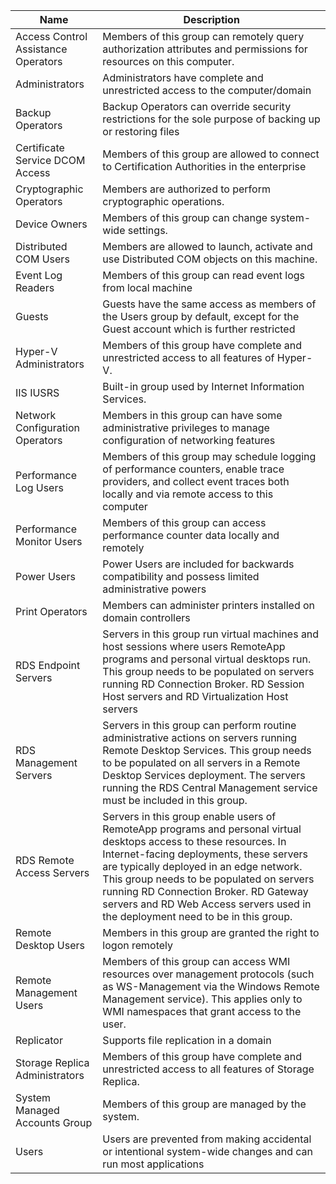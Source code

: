 
| Name                                | Description                                                                                                                                                                                                                                                                                                                                                                        |
|-------------------------------------|------------------------------------------------------------------------------------------------------------------------------------------------------------------------------------------------------------------------------------------------------------------------------------------------------------------------------------------------------------------------------------|
| Access Control Assistance Operators | Members of this group can remotely query authorization attributes and permissions for resources on this computer.                                                                                                                                                                                                                                                                  |
| Administrators                      | Administrators have complete and unrestricted access to the computer/domain                                                                                                                                                                                                                                                                                                        |
| Backup Operators                    | Backup Operators can override security restrictions for the sole purpose of backing up or restoring files                                                                                                                                                                                                                                                                          |
| Certificate Service DCOM Access     | Members of this group are allowed to connect to Certification Authorities in the enterprise                                                                                                                                                                                                                                                                                        |
| Cryptographic Operators             | Members are authorized to perform cryptographic operations.                                                                                                                                                                                                                                                                                                                        |
| Device Owners                       | Members of this group can change system-wide settings.                                                                                                                                                                                                                                                                                                                             |
| Distributed COM Users               | Members are allowed to launch, activate and use Distributed COM objects on this machine.                                                                                                                                                                                                                                                                                           |
| Event Log Readers                   | Members of this group can read event logs from local machine                                                                                                                                                                                                                                                                                                                       |
| Guests                              | Guests have the same access as members of the Users group by default, except for the Guest account which is further restricted                                                                                                                                                                                                                                                     |
| Hyper-V Administrators              | Members of this group have complete and unrestricted access to all features of Hyper-V.                                                                                                                                                                                                                                                                                            |
| IIS IUSRS                           | Built-in group used by Internet Information Services.                                                                                                                                                                                                                                                                                                                              |
| Network Configuration Operators     | Members in this group can have some administrative privileges to manage configuration of networking features                                                                                                                                                                                                                                                                       |
| Performance Log Users               | Members of this group may schedule logging of performance counters, enable trace providers, and collect event traces both locally and via remote access to this computer                                                                                                                                                                                                           |
| Performance Monitor Users           | Members of this group can access performance counter data locally and remotely                                                                                                                                                                                                                                                                                                     |
| Power Users                         | Power Users are included for backwards compatibility and possess limited administrative powers                                                                                                                                                                                                                                                                                     |
| Print Operators                     | Members can administer printers installed on domain controllers                                                                                                                                                                                                                                                                                                                    |
| RDS Endpoint Servers                | Servers in this group run virtual machines and host sessions where users RemoteApp programs and personal virtual desktops run. This group needs to be populated on servers running RD Connection Broker. RD Session Host servers and RD Virtualization Host servers                                                                                                                |
| RDS Management Servers              | Servers in this group can perform routine administrative actions on servers running Remote Desktop Services. This group needs to be populated on all servers in a Remote Desktop Services deployment. The servers running the RDS Central Management service must be included in this group.                                                                                       |
| RDS Remote Access Servers           | Servers in this group enable users of RemoteApp programs and personal virtual desktops access to these resources. In Internet-facing deployments, these servers are typically deployed in an edge network. This group needs to be populated on servers running RD Connection Broker. RD Gateway servers and RD Web Access servers used in the deployment need to be in this group. |
| Remote Desktop Users                | Members in this group are granted the right to logon remotely                                                                                                                                                                                                                                                                                                                      |
| Remote Management Users             | Members of this group can access WMI resources over management protocols (such as WS-Management via the Windows Remote Management service). This applies only to WMI namespaces that grant access to the user.                                                                                                                                                                     |
| Replicator                          | Supports file replication in a domain                                                                                                                                                                                                                                                                                                                                              |
| Storage Replica Administrators      | Members of this group have complete and unrestricted access to all features of Storage Replica.                                                                                                                                                                                                                                                                                    |
| System Managed Accounts Group       | Members of this group are managed by the system.                                                                                                                                                                                                                                                                                                                                   |
| Users                               | Users are prevented from making accidental or intentional system-wide changes and can run most applications                                                                                                                                                                                                                                                                        |